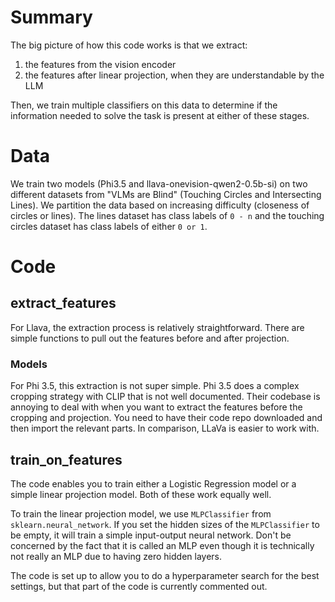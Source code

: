 # Summary
The big picture of how this code works is that we extract: 
1) the features from the vision encoder
2) the features after linear projection, when they are understandable by the LLM

Then, we train multiple classifiers on this data to determine if the information needed to solve the task is present at either of these stages.

# Data
We train two models (Phi3.5 and llava-onevision-qwen2-0.5b-si) on two different datasets from "VLMs are Blind" (Touching Circles and Intersecting Lines). We partition the data based on increasing difficulty (closeness of circles or lines). The lines dataset has class labels of `0 - n` and the touching circles dataset has class labels of either `0 or 1`. 

# Code
## extract_features
For Llava, the extraction process is relatively straightforward. There are simple functions to pull out the features before and after projection. 

### Models
For Phi 3.5, this extraction is not super simple. Phi 3.5 does a complex cropping strategy with CLIP that is not well documented. Their codebase is annoying to deal with when you want to extract the features before the cropping and projection. You need to have their code repo downloaded and then import the relevant parts. In comparison, LLaVa is easier to work with.

## train_on_features
The code enables you to train either a Logistic Regression model or a simple linear projection model. Both of these work equally well. 

To train the linear projection model, we use `MLPClassifier` from `sklearn.neural_network`. If you set the hidden sizes of the `MLPClassifier` to be empty, it will train a simple input-output neural network. Don't be concerned by the fact that it is called an MLP even though it is technically not really an MLP due to having zero hidden layers. 

The code is set up to allow you to do a hyperparameter search for the best settings, but that part of the code is currently commented out.